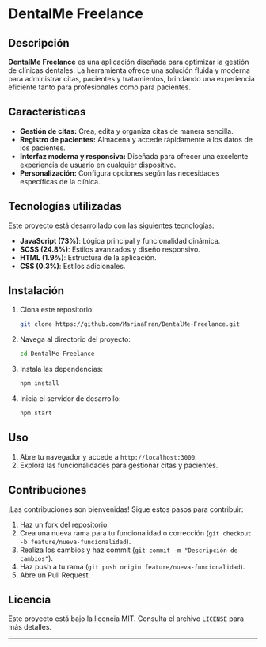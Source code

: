 
# DentalMe Freelance

## Descripción
**DentalMe Freelance** es una aplicación diseñada para optimizar la gestión de clínicas dentales. La herramienta ofrece una solución fluida y moderna para administrar citas, pacientes y tratamientos, brindando una experiencia eficiente tanto para profesionales como para pacientes.

## Características
- **Gestión de citas:** Crea, edita y organiza citas de manera sencilla.
- **Registro de pacientes:** Almacena y accede rápidamente a los datos de los pacientes.
- **Interfaz moderna y responsiva:** Diseñada para ofrecer una excelente experiencia de usuario en cualquier dispositivo.
- **Personalización:** Configura opciones según las necesidades específicas de la clínica.

## Tecnologías utilizadas
Este proyecto está desarrollado con las siguientes tecnologías:
- **JavaScript (73%)**: Lógica principal y funcionalidad dinámica.
- **SCSS (24.8%)**: Estilos avanzados y diseño responsivo.
- **HTML (1.9%)**: Estructura de la aplicación.
- **CSS (0.3%)**: Estilos adicionales.

## Instalación
1. Clona este repositorio:
   ```bash
   git clone https://github.com/MarinaFran/DentalMe-Freelance.git
   ```
2. Navega al directorio del proyecto:
   ```bash
   cd DentalMe-Freelance
   ```
3. Instala las dependencias:
   ```bash
   npm install
   ```
4. Inicia el servidor de desarrollo:
   ```bash
   npm start
   ```

## Uso
1. Abre tu navegador y accede a `http://localhost:3000`.
2. Explora las funcionalidades para gestionar citas y pacientes.

## Contribuciones
¡Las contribuciones son bienvenidas! Sigue estos pasos para contribuir:
1. Haz un fork del repositorio.
2. Crea una nueva rama para tu funcionalidad o corrección (`git checkout -b feature/nueva-funcionalidad`).
3. Realiza los cambios y haz commit (`git commit -m "Descripción de cambios"`).
4. Haz push a tu rama (`git push origin feature/nueva-funcionalidad`).
5. Abre un Pull Request.

## Licencia
Este proyecto está bajo la licencia MIT. Consulta el archivo `LICENSE` para más detalles.

---
